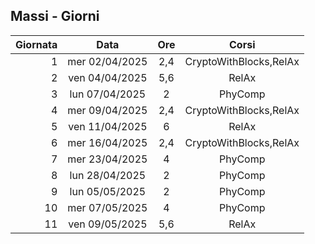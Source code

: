 ## Massi - Giorni

|Giornata| Data | Ore | Corsi |
|--:|:-:|:-:|:-:|
|1|mer 02/04/2025|2,4|CryptoWithBlocks,RelAx|
|2|ven 04/04/2025|5,6|RelAx|
|3|lun 07/04/2025|2|PhyComp|
|4|mer 09/04/2025|2,4|CryptoWithBlocks,RelAx|
|5|ven 11/04/2025|6|RelAx|
|6|mer 16/04/2025|2,4|CryptoWithBlocks,RelAx|
|7|mer 23/04/2025|4|PhyComp|
|8|lun 28/04/2025|2|PhyComp|
|9|lun 05/05/2025|2|PhyComp|
|10|mer 07/05/2025|4|PhyComp|
|11|ven 09/05/2025|5,6|RelAx|


